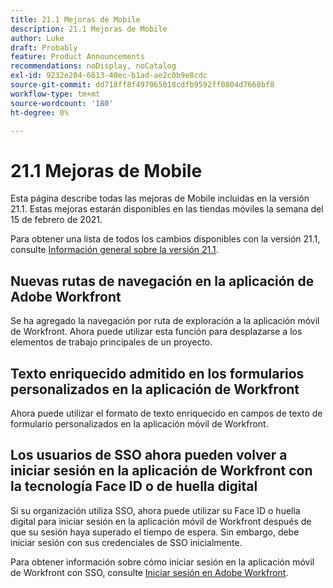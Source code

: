 ```yaml
---
title: 21.1 Mejoras de Mobile
description: 21.1 Mejoras de Mobile
author: Luke
draft: Probably
feature: Product Announcements
recommendations: noDisplay, noCatalog
exl-id: 9232e204-6813-40ec-b1ad-ae2c0b9e8cdc
source-git-commit: dd718ff8f497065018cdfb9592ff0804d7668bf8
workflow-type: tm+mt
source-wordcount: '180'
ht-degree: 0%

---
```


# 21.1 Mejoras de Mobile

Esta página describe todas las mejoras de Mobile incluidas en la versión 21.1. Estas mejoras estarán disponibles en las tiendas móviles la semana del 15 de febrero de 2021.

Para obtener una lista de todos los cambios disponibles con la versión 21.1, consulte [Información general sobre la versión 21.1](../../../product-announcements/product-releases/21.1-release-activity/21-1-release-overview.md).

## Nuevas rutas de navegación en la aplicación de Adobe Workfront

Se ha agregado la navegación por ruta de exploración a la aplicación móvil de Workfront. Ahora puede utilizar esta función para desplazarse a los elementos de trabajo principales de un proyecto.

## Texto enriquecido admitido en los formularios personalizados en la aplicación de Workfront

Ahora puede utilizar el formato de texto enriquecido en campos de texto de formulario personalizados en la aplicación móvil de Workfront.

## Los usuarios de SSO ahora pueden volver a iniciar sesión en la aplicación de Workfront con la tecnología Face ID o de huella digital

Si su organización utiliza SSO, ahora puede utilizar su Face ID o huella digital para iniciar sesión en la aplicación móvil de Workfront después de que su sesión haya superado el tiempo de espera. Sin embargo, debe iniciar sesión con sus credenciales de SSO inicialmente.

Para obtener información sobre cómo iniciar sesión en la aplicación móvil de Workfront con SSO, consulte [Iniciar sesión en Adobe Workfront](../../../workfront-basics/manage-your-account-and-profile/managing-your-workfront-account/log-in-to-workfront.md).
